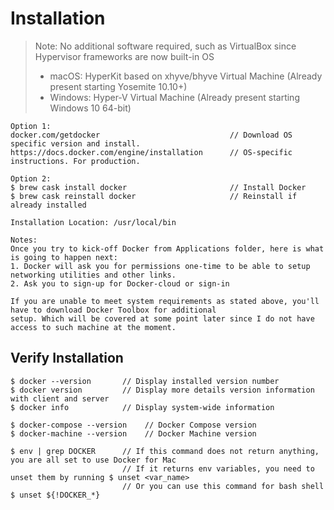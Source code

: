 # Installation

> Note: No additional software required, such as VirtualBox since Hypervisor frameworks are now built-in OS
>
> * macOS: HyperKit based on xhyve/bhyve Virtual Machine \(Already present starting Yosemite 10.10+\)
> * Windows: Hyper-V Virtual Machine \(Already present starting Windows 10 64-bit\)

```
Option 1:
docker.com/getdocker                             // Download OS specific version and install.
https://docs.docker.com/engine/installation      // OS-specific instructions. For production.

Option 2:
$ brew cask install docker                       // Install Docker
$ brew cask reinstall docker                     // Reinstall if already installed

Installation Location: /usr/local/bin

Notes:
Once you try to kick-off Docker from Applications folder, here is what is going to happen next:
1. Docker will ask you for permissions one-time to be able to setup networking utilities and other links.
2. Ask you to sign-up for Docker-cloud or sign-in

If you are unable to meet system requirements as stated above, you'll have to download Docker Toolbox for additional
setup. Which will be covered at some point later since I do not have access to such machine at the moment.
```

## Verify Installation

```
$ docker --version       // Display installed version number
$ docker version         // Display more details version information with client and server
$ docker info            // Display system-wide information

$ docker-compose --version    // Docker Compose version
$ docker-machine --version    // Docker Machine version

$ env | grep DOCKER      // If this command does not return anything, you are all set to use Docker for Mac
                         // If it returns env variables, you need to unset them by running $ unset <var_name>
                         // Or you can use this command for bash shell $ unset ${!DOCKER_*}
```
